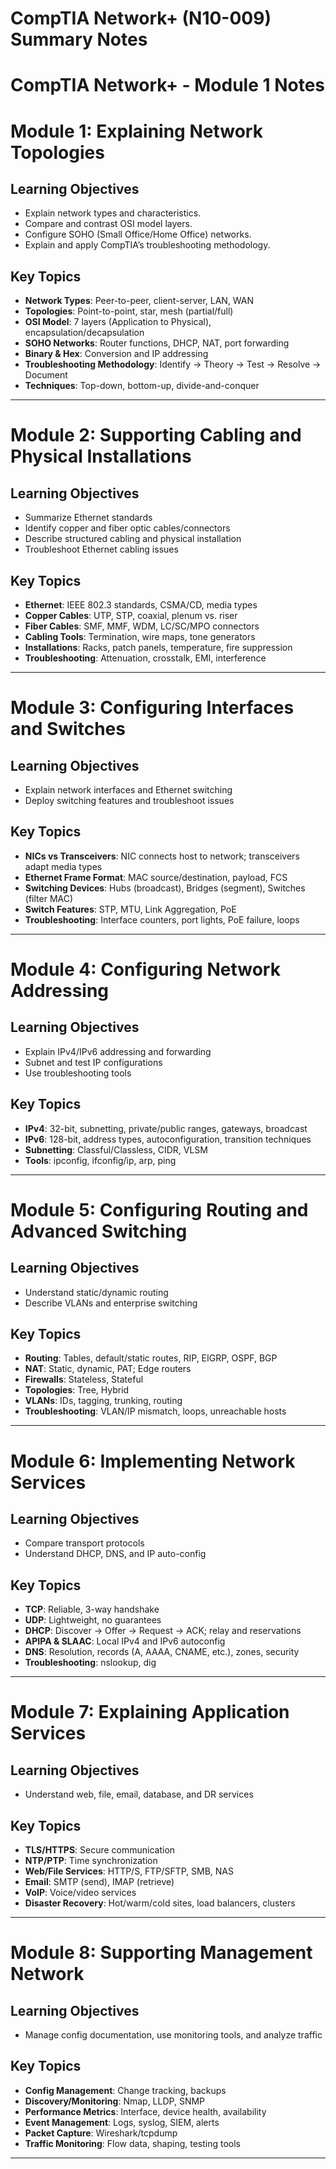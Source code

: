 # CompTIA Network+ (N10-009) Summary Notes

# CompTIA Network+ - Module 1 Notes

# Module 1: Explaining Network Topologies

## Learning Objectives
- Explain network types and characteristics.
- Compare and contrast OSI model layers.
- Configure SOHO (Small Office/Home Office) networks.
- Explain and apply CompTIA’s troubleshooting methodology.

## Key Topics
- **Network Types**: Peer-to-peer, client-server, LAN, WAN
- **Topologies**: Point-to-point, star, mesh (partial/full)
- **OSI Model**: 7 layers (Application to Physical), encapsulation/decapsulation
- **SOHO Networks**: Router functions, DHCP, NAT, port forwarding
- **Binary & Hex**: Conversion and IP addressing
- **Troubleshooting Methodology**: Identify → Theory → Test → Resolve → Document
- **Techniques**: Top-down, bottom-up, divide-and-conquer


---

# Module 2: Supporting Cabling and Physical Installations

## Learning Objectives
- Summarize Ethernet standards
- Identify copper and fiber optic cables/connectors
- Describe structured cabling and physical installation
- Troubleshoot Ethernet cabling issues

## Key Topics
- **Ethernet**: IEEE 802.3 standards, CSMA/CD, media types
- **Copper Cables**: UTP, STP, coaxial, plenum vs. riser
- **Fiber Cables**: SMF, MMF, WDM, LC/SC/MPO connectors
- **Cabling Tools**: Termination, wire maps, tone generators
- **Installations**: Racks, patch panels, temperature, fire suppression
- **Troubleshooting**: Attenuation, crosstalk, EMI, interference


---

# Module 3: Configuring Interfaces and Switches

## Learning Objectives
- Explain network interfaces and Ethernet switching
- Deploy switching features and troubleshoot issues

## Key Topics
- **NICs vs Transceivers**: NIC connects host to network; transceivers adapt media types
- **Ethernet Frame Format**: MAC source/destination, payload, FCS
- **Switching Devices**: Hubs (broadcast), Bridges (segment), Switches (filter MAC)
- **Switch Features**: STP, MTU, Link Aggregation, PoE
- **Troubleshooting**: Interface counters, port lights, PoE failure, loops


---

# Module 4: Configuring Network Addressing

## Learning Objectives
- Explain IPv4/IPv6 addressing and forwarding
- Subnet and test IP configurations
- Use troubleshooting tools

## Key Topics
- **IPv4**: 32-bit, subnetting, private/public ranges, gateways, broadcast
- **IPv6**: 128-bit, address types, autoconfiguration, transition techniques
- **Subnetting**: Classful/Classless, CIDR, VLSM
- **Tools**: ipconfig, ifconfig/ip, arp, ping


---

# Module 5: Configuring Routing and Advanced Switching

## Learning Objectives
- Understand static/dynamic routing
- Describe VLANs and enterprise switching

## Key Topics
- **Routing**: Tables, default/static routes, RIP, EIGRP, OSPF, BGP
- **NAT**: Static, dynamic, PAT; Edge routers
- **Firewalls**: Stateless, Stateful
- **Topologies**: Tree, Hybrid
- **VLANs**: IDs, tagging, trunking, routing
- **Troubleshooting**: VLAN/IP mismatch, loops, unreachable hosts


---

# Module 6: Implementing Network Services

## Learning Objectives
- Compare transport protocols
- Understand DHCP, DNS, and IP auto-config

## Key Topics
- **TCP**: Reliable, 3-way handshake
- **UDP**: Lightweight, no guarantees
- **DHCP**: Discover → Offer → Request → ACK; relay and reservations
- **APIPA & SLAAC**: Local IPv4 and IPv6 autoconfig
- **DNS**: Resolution, records (A, AAAA, CNAME, etc.), zones, security
- **Troubleshooting**: nslookup, dig


---

# Module 7: Explaining Application Services

## Learning Objectives
- Understand web, file, email, database, and DR services

## Key Topics
- **TLS/HTTPS**: Secure communication
- **NTP/PTP**: Time synchronization
- **Web/File Services**: HTTP/S, FTP/SFTP, SMB, NAS
- **Email**: SMTP (send), IMAP (retrieve)
- **VoIP**: Voice/video services
- **Disaster Recovery**: Hot/warm/cold sites, load balancers, clusters


---

# Module 8: Supporting Management Network

## Learning Objectives
- Manage config documentation, use monitoring tools, and analyze traffic

## Key Topics
- **Config Management**: Change tracking, backups
- **Discovery/Monitoring**: Nmap, LLDP, SNMP
- **Performance Metrics**: Interface, device health, availability
- **Event Management**: Logs, syslog, SIEM, alerts
- **Packet Capture**: Wireshark/tcpdump
- **Traffic Monitoring**: Flow data, shaping, testing tools


---

